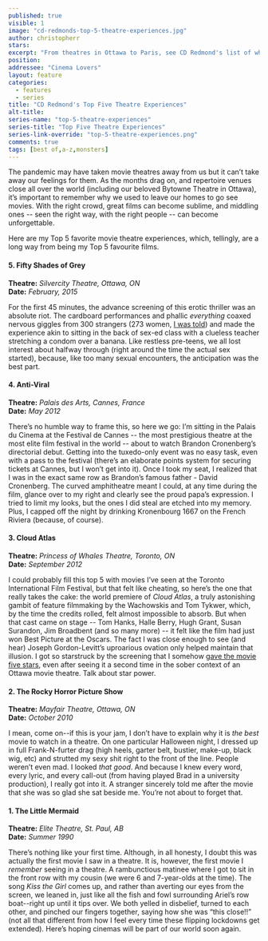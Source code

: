 ```yaml
---
published: true
visible: 1
image: "cd-redmonds-top-5-theatre-experiences.jpg"
author: christopherr
stars: 
excerpt: "From theatres in Ottawa to Paris, see CD Redmond's list of what makes going to the movies magic"
position: 
addressee: "Cinema Lovers"
layout: feature
categories: 
  - features
  - series
title: "CD Redmond's Top Five Theatre Experiences"
alt-title: 
series-name: "top-5-theatre-experiences"
series-title: "Top Five Theatre Experiences"
series-link-override: "top-5-theatre-experiences.png"
comments: true
tags: [best of,a-z,monsters]
---
```

The pandemic may have taken movie theatres away from us but it can’t take away our feelings for them. As the months drag on, and repertoire venues close all over the world (including our beloved Bytowne Theatre in Ottawa), it’s important to remember why we used to leave our homes to go see movies. With the right crowd, great films can become sublime, and middling ones -- seen the right way, with the right people -- can become unforgettable.

Here are my Top 5 favorite movie theatre experiences, which, tellingly, are a long way from being my Top 5 favourite films. 

#### 5. Fifty Shades of Grey
**Theatre:** _Silvercity Theatre, Ottawa, ON_  
**Date:** _February, 2015_

For the first 45 minutes, the advance screening of this erotic thriller was an absolute riot. The cardboard performances and phallic _everything_ coaxed nervous giggles from 300 strangers (273 women, [I was told](http://www.dearcastandcrew.com/content/2015/2/13/fifty-shades-of-grey.html)) and made the experience akin to sitting in the back of sex-ed class with a clueless teacher stretching a condom over a banana. Like restless pre-teens, we all lost interest about halfway through (right around the time the actual sex started), because, like too many sexual encounters, the anticipation was the best part. 

#### 4. Anti-Viral  
**Theatre:** _Palais des Arts, Cannes, France_  
**Date:** _May 2012_

There’s no humble way to frame this, so here we go: I’m sitting in the Palais du Cinema at the Festival de Cannes -- the most prestigious theatre at the most elite film festival in the world -- about to watch Brandon Cronenberg’s directorial debut. Getting into the tuxedo-only event was no easy task, even with a pass to the festival (there’s an elaborate points system for securing tickets at Cannes, but I won’t get into it). Once I took my seat, I realized that I was in the exact same row as Brandon’s famous father - David Cronenberg. The curved amphitheatre meant I could, at any time during the film, glance over to my right and clearly see the proud papa’s expression. I tried to limit my looks, but the ones I did steal are etched into my memory. Plus, I capped off the night by drinking Kronenbourg 1667 on the French Riviera (because, of course). 

#### 3. Cloud Atlas 
**Theatre:** _Princess of Whales Theatre, Toronto, ON_  
**Date:** _September 2012_

I could probably fill this top 5 with movies I’ve seen at the Toronto International Film Festival, but that felt like cheating, so here’s the one that really takes the cake: the world premiere of _Cloud Atlas_, a truly astonishing gambit of feature filmmaking by the Wachowskis and Tom Tykwer, which, by the time the credits rolled, felt almost impossible to absorb. But when that cast came on stage -- Tom Hanks, Halle Berry, Hugh Grant, Susan Surandon, Jim Broadbent (and so many more) -- it felt like the film had just won Best Picture at the Oscars. The fact I was close enough to see (and hear) Joseph Gordon-Levitt’s uproarious ovation only helped maintain that illusion. I got so starstruck by the screening that I somehow [gave the movie five stars](http://www.dearcastandcrew.com/content/2012/9/10/cloud-atlas.html), even after seeing it a second time in the sober context of an Ottawa movie theatre. Talk about star power.  

#### 2. The Rocky Horror Picture Show 
**Theatre:** _Mayfair Theatre, Ottawa, ON_  
**Date:** _October 2010_

I mean, come on--if this is your jam, I don’t have to explain why it is _the best_ movie to watch in a theatre. On one particular Halloween night, I dressed up in full Frank-N-furter drag (high heels, garter belt, bustier, make-up, black wig, etc) and strutted my sexy shit right to the front of the line. People weren’t even mad. I looked _that good_. And because I knew every word, every lyric, and every call-out (from having played Brad in a university production), I really got into it. A stranger sincerely told me after the movie that she was so glad she sat beside me. You’re not about to forget that.

#### 1. The Little Mermaid

**Theatre:** _Elite Theatre, St. Paul, AB_  
**Date:** _Summer 1990_

There’s nothing like your first time. Although, in all honesty, I doubt this was actually the first movie I saw in a theatre. It is, however, the first movie I _remember_ seeing in a theatre. A rambunctious matinee where I got to sit in the front row with my cousin (we were 6 and 7-year-olds at the time). The song _Kiss the Girl_ comes up, and rather than averting our eyes from the screen, we leaned in, just like all the fish and fowl surrounding Ariel’s row boat--right up until it tips over. We both yelled in disbelief, turned to each other, and pinched our fingers together, saying how she was “this close!!” (not all that different from how I feel every time these flipping lockdowns get extended). Here’s hoping cinemas will be part of our world soon again. 

 

